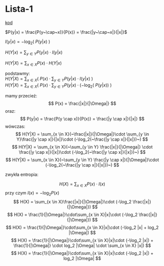 # Lista-1

[kod](lista-1.ts)

$P(y|x) = \frac{P(y~\cap~x)}{P(x)} = \frac{|y~\cap~x|}{|x|}$

$I(y|x) = -\log_2(~P(y|x)~)$

$H(Y|x) = \sum_{y \in Y}P(y|x)\cdot I(y|x)$

$H(Y|X) = \sum_{x \in X}P(x)\cdot H(Y|x)$

podstawmy:\
$H(Y|X) = \sum_{x \in X}(~P(x)\cdot \sum_{y \in Y}P(y|x)\cdot I(y|x)~)$\
$H(Y|X) = \sum_{x \in X}(~P(x)\cdot \sum_{y \in Y}P(y|x)\cdot (-\log_2(~P(y|x))~)$

mamy przecież:
$$
P(x) = \frac{|x|}{|\Omega|}
$$
oraz:
$$
P(y|x) = \frac{P(y \cap x)}{P(x)} = \frac{|y \cap x|}{|x|}
$$
wówczas:
$$
H(Y|X) = \sum_{x \in X}(~\frac{|x|}{|\Omega|}\cdot \sum_{y \in Y}\frac{|y \cap x|}{|x|}\cdot (-\log_2(~\frac{|y \cap x|}{|x|})~)
$$
$$
H(Y|X) = \sum_{x \in X}(~\sum_{y \in Y} \frac{|x|}{|\Omega|} \cdot \frac{|y \cap x|}{|x|}\cdot (-\log_2(~\frac{|y \cap x|}{|x|})~)
$$
$$
H(Y|X) = \sum_{x \in X}(~\sum_{y \in Y} \frac{|y \cap x|}{|\Omega|}\cdot (-\log_2(~\frac{|y \cap x|}{|x|})~)
$$

zwykła entropia:

$$
H(X) = \sum_{x \in X}P(x)\cdot I(x)
$$
przy czym $I(x) = -\log_2 P(x)$
$$
H(X) = \sum_{x \in X}\frac{|x|}{|\Omega|}\cdot (-\log_2 \frac{|x|}{|\Omega|})
$$
$$
H(X) = \frac{1}{|\Omega|}\cdot\sum_{x \in X}|x|\cdot (-\log_2 \frac{|x|}{|\Omega|})
$$
$$
H(X) = \frac{1}{|\Omega|}\cdot\sum_{x \in X}|x|\cdot (-\log_2 |x| + log_2 |\Omega|)
$$
$$
H(X) = \frac{1}{|\Omega|}\cdot\sum_{x \in X}|x|\cdot (-\log_2 |x|) + \frac{1}{|\Omega|} \cdot log_2 |\Omega| \cdot \sum_{x \in X} |x|)
$$
$$
H(X) = \frac{1}{|\Omega|}\cdot\sum_{x \in X}|x|\cdot (-\log_2 |x|) + log_2 |\Omega|
$$
